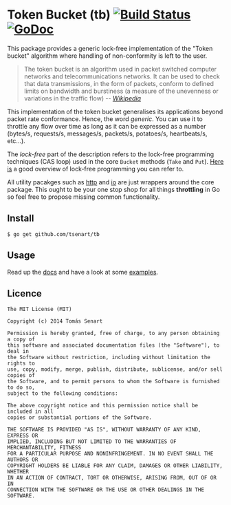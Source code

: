 # Token Bucket (tb) [![Build Status](https://drone.io/github.com/tsenart/tb/status.png)](https://drone.io/github.com/tsenart/tb/latest) [![GoDoc](https://godoc.org/github.com/tsenart/tb?status.png)](https://godoc.org/github.com/tsenart/tb)

This package provides a generic lock-free implementation of the "Token bucket"
algorithm where handling of non-conformity is left to the user.


> The token bucket is an algorithm used in packet switched computer networks and telecommunications networks. It can be used to check that data transmissions, in the form of packets, conform to defined limits on bandwidth and burstiness (a measure of the unevenness or variations in the traffic flow)
-- <cite>[Wikipedia](http://en.wikipedia.org/wiki/Token_bucket)</cite>

This implementation of the token bucket generalises its applications beyond packet rate conformance. Hence, the word *generic*. You can use it to throttle any flow over time as long as it can be expressed as a number (bytes/s, requests/s, messages/s, packets/s, potatoes/s, heartbeats/s, etc...).

The *lock-free* part of the description refers to the lock-free programming techniques (CAS loop) used in the core `Bucket` methods (`Take` and `Put`). [Here is](http://preshing.com/20120612/an-introduction-to-lock-free-programming/) a good overview of lock-free programming you can refer to.

All utility pacakges such as [http](http/) and [io](io/) are just wrappers around the core package.
This ought to be your one stop shop for all things **throttling** in Go so feel free to propose missing common functionality.



## Install
```shell
$ go get github.com/tsenart/tb
```

## Usage
Read up the [docs](https://godoc.org/github.com/tsenart/tb) and have a look at some [examples](examples/).

## Licence
```
The MIT License (MIT)

Copyright (c) 2014 Tomás Senart

Permission is hereby granted, free of charge, to any person obtaining a copy of
this software and associated documentation files (the "Software"), to deal in
the Software without restriction, including without limitation the rights to
use, copy, modify, merge, publish, distribute, sublicense, and/or sell copies of
the Software, and to permit persons to whom the Software is furnished to do so,
subject to the following conditions:

The above copyright notice and this permission notice shall be included in all
copies or substantial portions of the Software.

THE SOFTWARE IS PROVIDED "AS IS", WITHOUT WARRANTY OF ANY KIND, EXPRESS OR
IMPLIED, INCLUDING BUT NOT LIMITED TO THE WARRANTIES OF MERCHANTABILITY, FITNESS
FOR A PARTICULAR PURPOSE AND NONINFRINGEMENT. IN NO EVENT SHALL THE AUTHORS OR
COPYRIGHT HOLDERS BE LIABLE FOR ANY CLAIM, DAMAGES OR OTHER LIABILITY, WHETHER
IN AN ACTION OF CONTRACT, TORT OR OTHERWISE, ARISING FROM, OUT OF OR IN
CONNECTION WITH THE SOFTWARE OR THE USE OR OTHER DEALINGS IN THE SOFTWARE.
```
